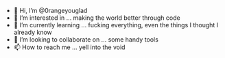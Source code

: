 - 👋 Hi, I’m @0rangeyouglad
- 👀 I’m interested in ... making the world better through code
- 🌱 I’m currently learning ... fucking everything, even the things I thought I already know
- 💞️ I’m looking to collaborate on ... some handy tools
- 📫 How to reach me ... yell into the void

<!---
0rangeyouglad/0rangeyouglad is a ✨ special ✨ repository because its `README.md` (this file) appears on your GitHub profile.
You can click the Preview link to take a look at your changes.
--->
